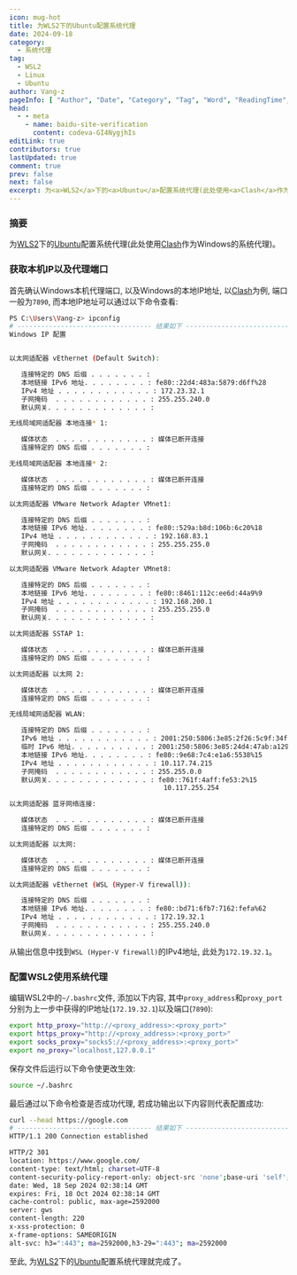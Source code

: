 ```yaml
---
icon: mug-hot
title: 为WLS2下的Ubuntu配置系统代理
date: 2024-09-18
category:
  - 系统代理
tag:
  - WSL2
  - Linux
  - Ubuntu
author: Vang-z
pageInfo: [ "Author", "Date", "Category", "Tag", "Word", "ReadingTime", "PageView" ]
head:
  - - meta
    - name: baidu-site-verification
      content: codeva-GI4NygjhIs
editLink: true
contributors: true
lastUpdated: true
comment: true
prev: false
next: false
excerpt: 为<a>WLS2</a>下的<a>Ubuntu</a>配置系统代理(此处使用<a>Clash</a>作为Windows的系统代理)。
---
```



### 摘要

为[WLS2](https://learn.microsoft.com/zh-cn/windows/wsl/install)下的[Ubuntu](https://ubuntu.com/)配置系统代理(此处使用[Clash](https://github.com/topics/clash)作为Windows的系统代理)。


### 获取本机IP以及代理端口

首先确认Windows本机代理端口, 以及Windows的本地IP地址, 以[Clash](https://github.com/topics/clash)为例, 端口一般为<a>`7890`</a>, 而本地IP地址可以通过以下命令查看:

```bash
PS C:\Users\Vang-z> ipconfig
# ---------------------------------- 结果如下 ----------------------------------
Windows IP 配置


以太网适配器 vEthernet (Default Switch):

   连接特定的 DNS 后缀 . . . . . . . : 
   本地链接 IPv6 地址. . . . . . . . : fe80::22d4:483a:5879:d6ff%28
   IPv4 地址 . . . . . . . . . . . . : 172.23.32.1
   子网掩码  . . . . . . . . . . . . : 255.255.240.0
   默认网关. . . . . . . . . . . . . : 

无线局域网适配器 本地连接* 1:

   媒体状态  . . . . . . . . . . . . : 媒体已断开连接
   连接特定的 DNS 后缀 . . . . . . . : 

无线局域网适配器 本地连接* 2:

   媒体状态  . . . . . . . . . . . . : 媒体已断开连接
   连接特定的 DNS 后缀 . . . . . . . : 

以太网适配器 VMware Network Adapter VMnet1:

   连接特定的 DNS 后缀 . . . . . . . : 
   本地链接 IPv6 地址. . . . . . . . : fe80::529a:b8d:106b:6c20%18
   IPv4 地址 . . . . . . . . . . . . : 192.168.83.1
   子网掩码  . . . . . . . . . . . . : 255.255.255.0
   默认网关. . . . . . . . . . . . . : 

以太网适配器 VMware Network Adapter VMnet8:

   连接特定的 DNS 后缀 . . . . . . . : 
   本地链接 IPv6 地址. . . . . . . . : fe80::8461:112c:ee6d:44a9%9
   IPv4 地址 . . . . . . . . . . . . : 192.168.200.1
   子网掩码  . . . . . . . . . . . . : 255.255.255.0
   默认网关. . . . . . . . . . . . . : 

以太网适配器 SSTAP 1:

   媒体状态  . . . . . . . . . . . . : 媒体已断开连接
   连接特定的 DNS 后缀 . . . . . . . : 

以太网适配器 以太网 2:

   媒体状态  . . . . . . . . . . . . : 媒体已断开连接
   连接特定的 DNS 后缀 . . . . . . . :

无线局域网适配器 WLAN:

   连接特定的 DNS 后缀 . . . . . . . :
   IPv6 地址 . . . . . . . . . . . . : 2001:250:5806:3e85:2f26:5c9f:34fc:4970
   临时 IPv6 地址. . . . . . . . . . : 2001:250:5806:3e85:24d4:47ab:a129:839b
   本地链接 IPv6 地址. . . . . . . . : fe80::9e68:7c4:e1a6:5538%15
   IPv4 地址 . . . . . . . . . . . . : 10.117.74.215
   子网掩码  . . . . . . . . . . . . : 255.255.0.0
   默认网关. . . . . . . . . . . . . : fe80::761f:4aff:fe53:2%15
                                       10.117.255.254

以太网适配器 蓝牙网络连接:

   媒体状态  . . . . . . . . . . . . : 媒体已断开连接
   连接特定的 DNS 后缀 . . . . . . . : 

以太网适配器 以太网:

   媒体状态  . . . . . . . . . . . . : 媒体已断开连接
   连接特定的 DNS 后缀 . . . . . . . :

以太网适配器 vEthernet (WSL (Hyper-V firewall)):

   连接特定的 DNS 后缀 . . . . . . . :
   本地链接 IPv6 地址. . . . . . . . : fe80::bd71:6fb7:7162:fefa%62
   IPv4 地址 . . . . . . . . . . . . : 172.19.32.1
   子网掩码  . . . . . . . . . . . . : 255.255.240.0
   默认网关. . . . . . . . . . . . . :

```

从输出信息中找到<a>`WSL (Hyper-V firewall)`</a>的<a>IPv4</a>地址, 此处为<a>`172.19.32.1`</a>。


### 配置WSL2使用系统代理

编辑<a>WSL2</a>中的<a>`~/.bashrc`</a>文件, 添加以下内容, 其中<a>`proxy_address`</a>和<a>`proxy_port`</a>分别为上一步中获得的IP地址(<a>`172.19.32.1`</a>)以及端口(<a>`7890`</a>):

```bash
export http_proxy="http://<proxy_address>:<proxy_port>"
export https_proxy="http://<proxy_address>:<proxy_port>"
export socks_proxy="socks5://<proxy_address>:<proxy_port>"
export no_proxy="localhost,127.0.0.1"

```

保存文件后运行以下命令使更改生效:

```bash
source ~/.bashrc
```

最后通过以下命令检查是否成功代理, 若成功输出以下内容则代表配置成功:

```bash
curl --head https://google.com
# ---------------------------------- 结果如下 ----------------------------------
HTTP/1.1 200 Connection established

HTTP/2 301 
location: https://www.google.com/
content-type: text/html; charset=UTF-8
content-security-policy-report-only: object-src 'none';base-uri 'self';script-src 'nonce-1KhurnXZiL-szgzpMCTp8Q' 'strict-dynamic' 'report-sample' 'unsafe-eval' 'unsafe-inline' https: http:;report-uri https://csp.withgoogle.com/csp/gws/other-hp
date: Wed, 18 Sep 2024 02:38:14 GMT
expires: Fri, 18 Oct 2024 02:38:14 GMT
cache-control: public, max-age=2592000
server: gws
content-length: 220
x-xss-protection: 0
x-frame-options: SAMEORIGIN
alt-svc: h3=":443"; ma=2592000,h3-29=":443"; ma=2592000

```

至此, 为[WLS2](https://learn.microsoft.com/zh-cn/windows/wsl/install)下的[Ubuntu](https://ubuntu.com/)配置系统代理就完成了。

<Sponsor />
